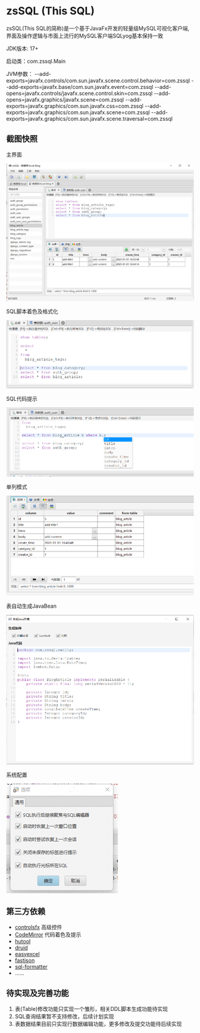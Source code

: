 # zsSQL (This SQL)

zsSQL(This SQL的简称)是一个基于JavaFx开发的轻量级MySQL可视化客户端, 界面及操作逻辑与市面上流行的MySQL客户端SQLyog基本保持一致

JDK版本: 17+

启动类：com.zssql.Main

JVM参数：
--add-exports=javafx.controls/com.sun.javafx.scene.control.behavior=com.zssql 
--add-exports=javafx.base/com.sun.javafx.event=com.zssql 
--add-opens=javafx.controls/javafx.scene.control.skin=com.zssql 
--add-opens=javafx.graphics/javafx.scene=com.zssql 
--add-exports=javafx.graphics/com.sun.javafx.css=com.zssql 
--add-exports=javafx.graphics/com.sun.javafx.scene=com.zssql 
--add-exports=javafx.graphics/com.sun.javafx.scene.traversal=com.zssql

## 截图快照

主界面

![main.png](screenshoot%2Fmain.png)

SQL脚本着色及格式化

![sql_format.png](screenshoot%2Fsql_format.png)

SQL代码提示

![codetip.png](screenshoot%2Fcodetip.png)

单列模式

![row_model.PNG](screenshoot%2Frow_model.PNG)

表自动生成JavaBean

![javabean.png](screenshoot%2Fjavabean.png)

系统配置

![config.png](screenshoot%2Fconfig.png)

## 第三方依赖
- [controlsfx](https://github.com/controlsfx/controlsfx)  高级控件
- [CodeMirror](https://github.com/codemirror/codemirror5) 代码着色及提示
- [hutool](https://github.com/dromara/hutool)
- [druid](https://github.com/apache/druid)
- [easyexcel](https://github.com/alibaba/easyexcel)
- [fastjson](https://github.com/alibaba/fastjson)
- [sql-formatter](https://github.com/vertical-blank/sql-formatter)
- ......

## 待实现及完善功能
1. 表(Table)修改功能只实现一个雏形，相关DDL脚本生成功能待实现
2. SQL查询结果暂不支持修改，后续计划实现
3. 表数据结果目前只实现行数据编辑功能，更多修改及提交功能待后续实现


